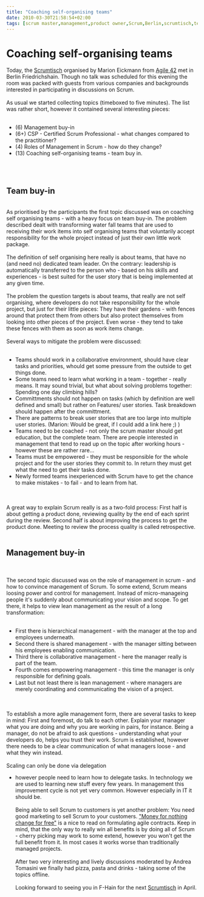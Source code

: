 ```yaml
---
title: "Coaching self-organising teams"
date: 2010-03-30T21:58:54+02:00
tags: [scrum master,management,product owner,Scrum,Berlin,scrumtisch,team,]
---
```


# Coaching self-organising teams


Today, the <a href="http://scrumtisch.net">Scrumtisch</a> organised by Marion Eickmann from <a 
href="http://www.agile42.com">Agile 42</a> met in Berlin Friedrichshain. Though no talk was scheduled for this evening 
the room was packed with guests from various companies and backgrounds interested in participating in discussions on 
Scrum.<br><br>As usual we started collecting topics (timeboxed to five minutes). The list was rather short, however it 
contained several interesting pieces:<br><ul><br><li>(6) Management buy-in<br><li>(6+) CSP - Certified Scrum 
Professional - what changes compared to the practitioner?<br><li>(4) Roles of Management in Scrum - how do they 
change?<br><li>(13) Coaching self-organising teams - team buy in.<br></ul><br><br><h2>Team buy-in</h2><br>As 
prioritised by the participants the first topic discussed was on coaching self organising teams - with a heavy focus on 
team buy-in. The problem described dealt with transforming water fall teams that are used to receiving their work items 
into self organising teams that voluntarily accept responsibility for the whole project instead of just their own 
little work package.<br><br>The definition of self organising here really is about teams, that have no (and need no) 
dedicated team leader. On the contrary: leadership is automatically transferred to the person who - based on his skills 
and experiences - is best suited for the user story that is being implemented at any given time.<br><br>The problem the 
question targets is about teams, that really are not self organising, where developers do not take responsibility for 
the whole project, but just for their little pieces: They have their gardens - with fences around that protect them 
from others but also protect themselves from looking into other pieces of the project. Even worse - they tend to take 
these fences with them as soon as work items change.<br><br>Several ways to mitigate the problem were 
discussed:<br><ul><br><li>Teams should work in a collaborative environment, should have clear tasks and priorities, 
whould get some pressure from the outside to get things done.<br><li>Some teams need to learn what working in a team - 
together - really means. It may sound trivial, but what about solving problems together: Spending one day climbing 
hills?<br><li>Committments should not happen on tasks (which by definition are well defined and small) but rather on 
Features/ user stories. Task breakdown should happen after the committment.<br><li>There are patterns to break user 
stories that are too large into multiple user stories. (Marion: Would be great, if I could add a link here ;) 
)<br><li>Teams need to be coached - not only the scrum master should get education, but the complete team. There are 
people interested in management that tend to read up on the topic after working hours - however these are rather 
rare...<br><li>Teams must be empowered - they must be responsible for the whole project and for the user stories they 
commit to. In return they must get what the need to get their tasks done.<br><li>Newly formed teams inexperienced with 
Scrum have to get the chance to make mistakes - to fail - and to learn from hat.<br></ul><br><br>A great way to explain 
Scrum really is as a two-fold process: First half is about getting a product done, reviewing quality by the end of each 
sprint during the review. Second half is about improving the process to get the product done. Meeting to review the 
process quality is called retrospective.<br><br><h2>Management buy-in</h2><br><br>The second topic discussed was on the 
role of management in scrum - and how to convince management of Scrum. To some extend, Scrum means loosing power and 
control for management. Instead of micro-manageing people it's suddenly about communicating your vision and scope. To 
get there, it helps to view lean management as the result of a long transformation:<br><ul><br><li>First there is 
hierarchical management - with the manager at the top and employees underneath.<br><li>Second there is shared 
management - with the manager sitting between his employees enabling communication.<br><li>Third there is collaborative 
management - here the manager really is part of the team.<br><li>Fourth comes empowering management - this time the 
manager is only responsible for defining goals.<br><li>Last but not least there is lean management - where managers are 
merely coordinating and communicating the vision of  a project.<br></ul><br><br>To establish a more agile management 
form, there are several tasks to keep in mind: First and foremost, do talk to each other. Explain your manager what you 
are doing and why you are working in pairs, for instance. Being a manager, do not be afraid to ask questions - 
understanding what your developers do, helps you trust their work. Scrum is established, however there needs to be a 
clear communication of what managers loose - and what they win instead.<br><br>Scaling can only be done via delegation 
- however people need to learn how to delegate tasks. In technology we are used to learning new stuff every few years. 
In management this improvement cycle is not yet very common. However especially in IT it should be. <br><br>Being able 
to sell Scrum to customers is yet another problem: You need good marketing to sell Scrum to your customers. <a 
href="http://www.coactivate.org/projects/agile-contracts/money-for-nothing-change-for-free">"Money for nothing change 
for free"</a> is a nice to read on formulating agile contracts. Keep in mind, that the only way to really win all 
benefits is by doing all of Scrum - cherry picking may work to some extend, however you won't get the full benefit from 
it. In most cases it works worse than traditionally managed projects.<br><br>After two very interesting and lively 
discussions moderated by Andrea Tomasini we finally had pizza, pasta and drinks - taking some of the topics 
offline.<br><br>Looking forward to seeing you in F-Hain for the next <a href="http://www.scrumtisch.net">Scrumtisch</a> 
in April.
